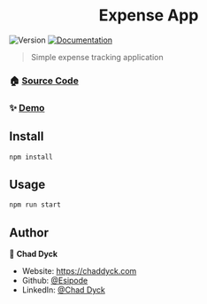 <h1 align="center">Expense App</h1>
<p>
  <img alt="Version" src="https://img.shields.io/badge/version-1.0.0-blue.svg?cacheSeconds=2592000" />
  <a href="https://esipode.github.io/expense-app/" target="_blank">
    <img alt="Documentation" src="https://img.shields.io/badge/documentation-yes-brightgreen.svg" />
  </a>
</p>

> Simple expense tracking application

### 🏠 [Source Code](https://github.com/Esipode/expense-app)

### ✨ [Demo](https://chad-expense-app.herokuapp.com/)

## Install

```sh
npm install
```

## Usage

```sh
npm run start
```

## Author

👤 **Chad Dyck**

* Website: https://chaddyck.com
* Github: [@Esipode](https://github.com/Esipode)
* LinkedIn: [@Chad Dyck](https://linkedin.com/in/chad-dyck-web)